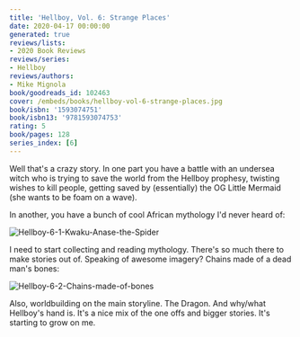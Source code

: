 ```yaml
---
title: 'Hellboy, Vol. 6: Strange Places'
date: 2020-04-17 00:00:00
generated: true
reviews/lists:
- 2020 Book Reviews
reviews/series:
- Hellboy
reviews/authors:
- Mike Mignola
book/goodreads_id: 102463
cover: /embeds/books/hellboy-vol-6-strange-places.jpg
book/isbn: '1593074751'
book/isbn13: '9781593074753'
rating: 5
book/pages: 128
series_index: [6]
---
```

Well that's a crazy story. In one part you have a battle with an undersea witch who is trying to save the world from the Hellboy prophesy, twisting wishes to kill people, getting saved by (essentially) the OG Little Mermaid (she wants to be foam on a wave).  

In another, you have a bunch of cool African mythology I'd never heard of:  

<!--more-->

![Hellboy-6-1-Kwaku-Anase-the-Spider](/embeds/books/attachments/hellboy-6-1-kwaku-anase-the-spider.png)  

I need to start collecting and reading mythology. There's so much there to make stories out of. Speaking of awesome imagery? Chains made of a dead man's bones:  

![Hellboy-6-2-Chains-made-of-bones](/embeds/books/attachments/hellboy-6-2-chains-made-of-bones.png)  

Also, worldbuilding on the main storyline. The Dragon. And why/what Hellboy's hand is. It's a nice mix of the one offs and bigger stories. It's starting to grow on me.